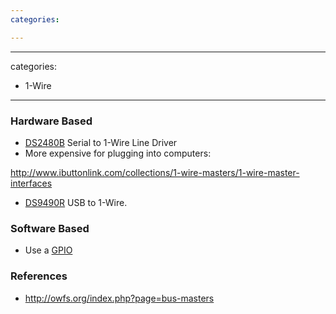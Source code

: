 ```yaml
---
categories:

---
```

---
categories:
- 1-Wire
---
### Hardware Based

-   [DS2480B](http://www.maximintegrated.com/datasheet/index.mvp/id/2923)
    Serial to 1-Wire Line Driver
-   More expensive for plugging into computers:

<http://www.ibuttonlink.com/collections/1-wire-masters/1-wire-master-interfaces>

-   [DS9490R](http://www.maximintegrated.com/datasheet/index.mvp/id/3834)
    USB to 1-Wire.

### Software Based

-   Use a [GPIO](http://squidge.sourceforge.net/w1/)

### References

-   <http://owfs.org/index.php?page=bus-masters>

